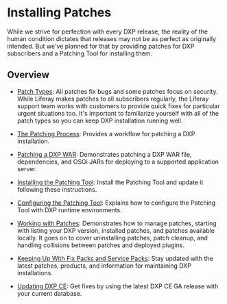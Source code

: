 # Installing Patches

While we strive for perfection with every DXP release, the reality of the human condition dictates that releases may not be as perfect as originally intended. But we've planned for that by providing patches for DXP subscribers and a Patching Tool for installing them. 

## Overview

- [Patch Types](./02-patch-types.md): All patches fix bugs and some patches focus on security. While Liferay makes patches to all subscribers regularly, the Liferay support team works with customers to provide quick fixes for particular urgent situations too. It's important to familiarize yourself with all of the patch types so you can keep DXP installation running well. 

- [The Patching Process](./03-the-patching-process.md): Provides a workflow for patching a DXP installation.  

- [Patching a DXP WAR](./04-patching-a-dxp-war.md): Demonstrates patching a DXP WAR file, dependencies, and OSGi JARs for deploying to a supported application server. 

- [Installing the Patching Tool](./05-installing-the-patching-tool.md): Install the Patching Tool and update it following these instructions. 

- [Configuring the Patching Tool](./06-configuring-the-patching-tool.md): Explains how to configure the Patching Tool with DXP runtime environments.

- [Working with Patches](./07-working-with-patches.md): Demonstrates how to manage patches, starting with listing your DXP version, installed patches, and patches available locally. It goes on to cover uninstalling patches, patch cleanup, and handling collisions between patches and deployed plugins. 

- [Keeping Up With Fix Packs and Service Packs](./08-keeping-up-with-fix-packs.md): Stay updated with the latest patches, products, and information for maintaining DXP installations. 

- [Updating DXP CE](./09-updating-dxp-ce.md): Get fixes by using the latest DXP CE GA release with your current database.  
